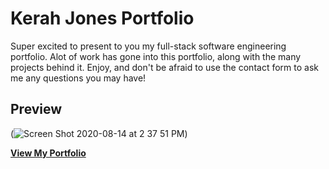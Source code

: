 # Kerah Jones Portfolio
Super excited to present to you my full-stack software engineering portfolio. Alot of work has gone into this portfolio, along with the many projects behind it. Enjoy, and don't be afraid to use the contact form to ask me any questions you may have!

## Preview

(![Screen Shot 2020-08-14 at 2 37 51 PM](https://user-images.githubusercontent.com/65182743/90282130-d834d800-de3b-11ea-89fa-b7ef68399b3f.png))

**[View My Portfolio](https://kerah-jones.github.io/)**



